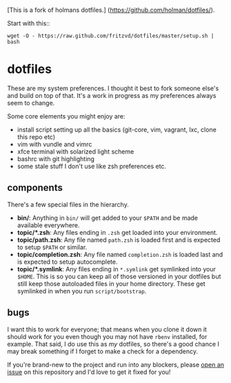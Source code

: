 
[This is a fork of holmans dotfiles.] (https://github.com/holman/dotfiles/).

Start with this::
	
	wget -O - https://raw.github.com/fritzvd/dotfiles/master/setup.sh | bash

dotfiles
=======

These are my system preferences. I thought it best to fork someone else's and build on top of that. It's a work in progress as my preferences always seem to change.

Some core elements you might enjoy are:
 
  * install script setting up all the basics (git-core, vim, vagrant, lxc, clone this repo etc)
  * vim with vundle and vimrc
  * xfce terminal with solarized light scheme
  * bashrc with git highlighting
  * some stale stuff I don't use like zsh preferences etc.
  

## components

There's a few special files in the hierarchy.

- **bin/**: Anything in `bin/` will get added to your `$PATH` and be made
  available everywhere.
- **topic/\*.zsh**: Any files ending in `.zsh` get loaded into your
  environment.
- **topic/path.zsh**: Any file named `path.zsh` is loaded first and is
  expected to setup `$PATH` or similar.
- **topic/completion.zsh**: Any file named `completion.zsh` is loaded
  last and is expected to setup autocomplete.
- **topic/\*.symlink**: Any files ending in `*.symlink` get symlinked into
  your `$HOME`. This is so you can keep all of those versioned in your dotfiles
  but still keep those autoloaded files in your home directory. These get
  symlinked in when you run `script/bootstrap`.

## bugs

I want this to work for everyone; that means when you clone it down it should
work for you even though you may not have `rbenv` installed, for example. That
said, I do use this as *my* dotfiles, so there's a good chance I may break
something if I forget to make a check for a dependency.

If you're brand-new to the project and run into any blockers, please
[open an issue](https://github.com/holman/dotfiles/issues) on this repository
and I'd love to get it fixed for you!

